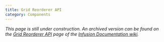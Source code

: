 ```yaml
---
title: Grid Reorderer API
category: Components
---
```


_This page is still under construction. An archived version can be found on the [Grid Reorderer
API](https://fluidproject.atlassian.net/wiki/spaces/docs/pages/7079642/Grid+Reorderer+API) page of the [Infusion Documentation
wiki](https://fluidproject.atlassian.net/wiki/spaces/docs/overview)._
